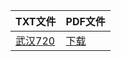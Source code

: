 | TXT文件 | PDF文件 |
| ------- | ------- |
| [武汉720](D%20%E6%AD%A6%E6%B1%89%E6%96%87%E9%9D%A9/%E6%AD%A6%E6%B1%89720.txt) | [下载](D%20%E6%AD%A6%E6%B1%89%E6%96%87%E9%9D%A9/%E6%AD%A6%E6%B1%89720.pdf) |
